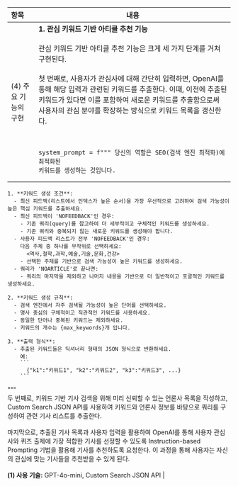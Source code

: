 | 항목 | 내용 |
|:---|---|
| (4) 주요 기능의 구현 | <strong>1. 관심 키워드 기반 아티클 추천 기능</strong><br><br>관심 키워드 기반 아티클 추천 기능은 크게 세 가지 단계를 거쳐 구현된다.<br><br>첫 번째로, 사용자가 관심사에 대해 간단히 입력하면, OpenAI를 통해 해당 입력과 관련된 키워드를 추출한다. 이때, 이전에 추출된 키워드가 있다면 이를 포함하여 새로운 키워드를 추출함으로써 사용자의 관심 분야를 확장하는 방식으로 키워드 목록을 갱신한다.<br><br> <pre><code> system_prompt = f""" 당신의 역할은 SEO(검색 엔진 최적화)에 최적화된 키워드를 생성하는 것입니다.
    1. **키워드 생성 조건**:
      - 최신 피드백(리스트에서 인덱스가 높은 순서)을 가장 우선적으로 고려하여 검색 가능성이 높은 핵심 키워드를 추출하세요.
      - 최신 피드백이 'NOFEEDBACK'인 경우:
        - 기존 쿼리(query)를 참고하여 더 세부적이고 구체적인 키워드를 생성하세요.
        - 기존 쿼리와 중복되지 않는 새로운 키워드를 생성해야 합니다.
      - 사용자 피드백 리스트가 전부 'NOFEEDBACK'인 경우:
        다음 주제 중 하나를 무작위로 선택하세요:
          <역사,철학,과학,예술,기술,문화,건강>
        - 선택한 주제를 기반으로 검색 가능성이 높은 키워드를 생성하세요.
      - 쿼리가 'NOARTICLE'로 끝나면:
        - 쿼리의 마지막을 제외하고 나머지 내용을 기반으로 더 일반적이고 포괄적인 키워드를 생성하세요.

    2. **키워드 생성 규칙**:
      - 검색 엔진에서 자주 검색될 가능성이 높은 단어를 선택하세요.
      - 명사 중심의 구체적이고 직관적인 키워드를 사용하세요.
      - 동일한 단어나 중복된 키워드는 제외하세요.
      - 키워드의 개수는 {max_keywords}개 입니다.

    3. **출력 형식**:
      - 추출된 키워드들은 딕셔너리 형태의 JSON 형식으로 반환하세요. 
        예:
        ```
          {"k1":"키워드1", "k2":"키워드2", "k3":"키워드3", ...}
        ```
"""</code></pre><br> 두 번째로, 키워드 기반 기사 검색을 위해 미리 신뢰할 수 있는 언론사 목록을 작성하고, Custom Search JSON API를 사용하여 키워드와 언론사 정보를 바탕으로 쿼리를 구성하여 관련 기사 리스트를 추출한다.<br><br> 마지막으로, 추출된 기사 목록과 사용자 입력을 활용하여 OpenAI를 통해 사용자 관심사와 퀴즈 출제에 가장 적합한 기사를 선정할 수 있도록 Instruction-based Prompting 기법을 활용해 기사를 추천하도록 요청한다. 이 과정을 통해 사용자는 자신의 관심에 맞는 기사들을 추천받을 수 있게 된다.<br><br><strong>(1) 사용 기술:</strong> GPT-4o-mini, Custom Search JSON API |


